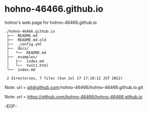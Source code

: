 # hohno-46466.github.io

hohno's web page for hohno-46466.github.io

    ./hohno-46466.github.io
     ├──  README.md
     ├──  README.md.old
     ├──  _config.yml
     ├──  docs/
     │   └──  README.md
     ├──  examples/
     │   ├──  index.md
     │   └──  test1.html
     └──  index.md
     
     2 directories, 7 files (Sun Jul 17 17:10:12 JST 2022)

Note: url = git@github.com:hohno-46466/hohno-46466.github.io.git

Note: url = https://github.com/hohno-46466/hohno-46466.github.io

-EOF-
